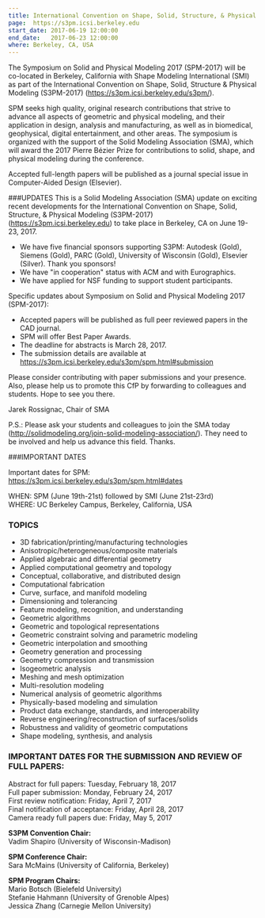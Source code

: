 ```yaml
---
title: International Convention on Shape, Solid, Structure, & Physical Modeling (S3PM-2017)
page:  https://s3pm.icsi.berkeley.edu
start_date: 2017-06-19 12:00:00
end_date:   2017-06-23 12:00:00
where: Berkeley, CA, USA
---
```


The Symposium on Solid and Physical Modeling 2017 (SPM-2017) will be co-located in Berkeley, California with Shape Modeling International (SMI) as part of the International Convention on Shape, Solid, Structure & Physical Modeling (S3PM-2017) (<https://s3pm.icsi.berkeley.edu/s3pm/>).

SPM seeks high quality, original research contributions that strive to advance all aspects of geometric and physical modeling, and their application in design, analysis and manufacturing, as well as in biomedical, geophysical, digital entertainment, and other areas.  The symposium is organized with the support of the Solid Modeling Association (SMA), which will award the 2017 Pierre B&eacute;zier Prize for contributions to solid, shape, and physical modeling during the conference.

Accepted full-length papers will be published as a journal special issue in Computer-Aided Design (Elsevier).

###UPDATES
This is a Solid Modeling Association (SMA) update on exciting recent developments for the International Convention on Shape, Solid, Structure, & Physical Modeling (S3PM-2017) (<https://s3pm.icsi.berkeley.edu>) to take place in Berkeley, CA on June 19-23, 2017.

 * We have five financial sponsors supporting S3PM: Autodesk (Gold), Siemens (Gold), PARC (Gold), University of Wisconsin (Gold), Elsevier (Silver). Thank you sponsors!  
 * We have "in cooperation" status with ACM and with Eurographics.  
 * We have applied for NSF funding to support student participants.  

Specific updates about Symposium on Solid and Physical Modeling 2017 (SPM-2017):  

 * Accepted papers will be published as full peer reviewed papers in the CAD journal.  
 * SPM will offer Best Paper Awards.  
 * The deadline for abstracts is March 28, 2017.  
 * The submission details are available at <https://s3pm.icsi.berkeley.edu/s3pm/spm.html#submission> 

Please consider contributing with paper submissions and your presence. Also, please help us to promote this CfP by forwarding to colleagues and students. Hope to see you there.
 
Jarek Rossignac, Chair of SMA
 
P.S.: Please ask your students and colleagues to join the SMA today (<http://solidmodeling.org/join-solid-modeling-association/>). They need to be involved and help us advance this field. Thanks.
 
###IMPORTANT DATES
 
Important dates for SPM: <https://s3pm.icsi.berkeley.edu/s3pm/spm.html#dates>

WHEN:    SPM (June 19th-21st) followed by SMI (June 21st-23rd)  
WHERE:   UC Berkeley Campus, Berkeley, California, USA


### TOPICS  
 * 3D fabrication/printing/manufacturing technologies  
 * Anisotropic/heterogeneous/composite materials  
 * Applied algebraic and differential geometry  
 * Applied computational geometry and topology  
 * Conceptual, collaborative, and distributed design  
 * Computational fabrication  
 * Curve, surface, and manifold modeling  
 * Dimensioning and tolerancing  
 * Feature modeling, recognition, and understanding  
 * Geometric algorithms  
 * Geometric and topological representations  
 * Geometric constraint solving and parametric modeling  
 * Geometric interpolation and smoothing  
 * Geometry generation and processing  
 * Geometry compression and transmission  
 * Isogeometric analysis  
 * Meshing and mesh optimization  
 * Multi-resolution modeling  
 * Numerical analysis of geometric algorithms  
 * Physically-based modeling and simulation  
 * Product data exchange, standards, and interoperability  
 * Reverse engineering/reconstruction of surfaces/solids  
 * Robustness and validity of geometric computations  
 * Shape modeling, synthesis, and analysis   

### IMPORTANT DATES FOR THE SUBMISSION AND REVIEW OF FULL PAPERS:
Abstract for full papers: Tuesday, February 18, 2017  
Full paper submission: Monday, February 24, 2017  
First review notification: Friday, April 7, 2017  
Final notification of acceptance: Friday, April 28, 2017  
Camera ready full papers due: Friday, May 5, 2017  

**S3PM Convention Chair:**  
Vadim Shapiro (University of Wisconsin-Madison)
 
**SPM Conference Chair:**  
Sara McMains (University of California, Berkeley)
 
**SPM Program Chairs:**  
Mario Botsch (Bielefeld University)  
Stefanie Hahmann (University of Grenoble Alpes)  
Jessica Zhang (Carnegie Mellon University)
 
 
	